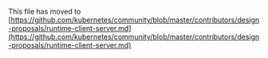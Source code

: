 This file has moved to [https://github.com/kubernetes/community/blob/master/contributors/design-proposals/runtime-client-server.md](https://github.com/kubernetes/community/blob/master/contributors/design-proposals/runtime-client-server.md)
